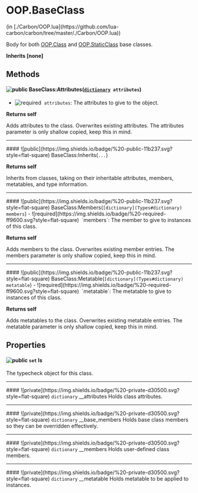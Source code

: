 <link href="../../style.css" rel="stylesheet" type="text/css"/>
<h1 class="class-title">OOP.BaseClass</h1>
<span class="file-link">(in [./Carbon/OOP.lua](https://github.com/lua-carbon/carbon/tree/master/./Carbon/OOP.lua))</span><br/>

Body for both [OOP.Class](Classes/OOP.Class) and [OOP.StaticClass](Classes/OOP.StaticClass) base classes.

**Inherits [none]**

## Methods
#### ![public](https://img.shields.io/badge/%20-public-11b237.svg?style=flat-square) BaseClass:Attributes(<code>[dictionary](Types#dictionary) attributes</code>)
- ![required](https://img.shields.io/badge/%20-required-ff9600.svg?style=flat-square)&nbsp;&nbsp;`attributes`: The attributes to give to the object.

**Returns  self**

Adds attributes to the class. Overwrites existing attributes.
The attributes parameter is only shallow copied, keep this in mind.

<hr/>
#### ![public](https://img.shields.io/badge/%20-public-11b237.svg?style=flat-square) BaseClass:Inherits(<code>...</code>)


**Returns  self**

Inherits from classes, taking on their inheritable attributes, members, metatables, and type information.

<hr/>
#### ![public](https://img.shields.io/badge/%20-public-11b237.svg?style=flat-square) BaseClass:Members(<code>[dictionary](Types#dictionary) members</code>)
- ![required](https://img.shields.io/badge/%20-required-ff9600.svg?style=flat-square)&nbsp;&nbsp;`members`: The member to give to instances of this class.

**Returns  self**

Adds members to the class. Overwrites existing member entries.
The members parameter is only shallow copied, keep this in mind.

<hr/>
#### ![public](https://img.shields.io/badge/%20-public-11b237.svg?style=flat-square) BaseClass:Metatable(<code>[dictionary](Types#dictionary) metatable</code>)
- ![required](https://img.shields.io/badge/%20-required-ff9600.svg?style=flat-square)&nbsp;&nbsp;`metatable`: The metatable to give to instances of this class.

**Returns  self**

Adds metatables to the class. Overwrites existing metatable entries.
The metatable parameter is only shallow copied, keep this in mind.


## Properties
#### ![public](https://img.shields.io/badge/%20-public-11b237.svg?style=flat-square) <code>set</code> Is
The typecheck object for this class.

<hr/>
#### ![private](https://img.shields.io/badge/%20-private-d30500.svg?style=flat-square) <code>dictionary</code> __attributes
Holds class attributes.

<hr/>
#### ![private](https://img.shields.io/badge/%20-private-d30500.svg?style=flat-square) <code>dictionary</code> __base_members
Holds base class members so they can be overridden effectively.

<hr/>
#### ![private](https://img.shields.io/badge/%20-private-d30500.svg?style=flat-square) <code>dictionary</code> __members
Holds user-defined class members.

<hr/>
#### ![private](https://img.shields.io/badge/%20-private-d30500.svg?style=flat-square) <code>dictionary</code> __metatable
Holds metatable to be applied to instances.

